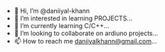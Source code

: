 - 👋 Hi, I’m @daniiyal-khann
- 👀 I’m interested in learning PROJECTS...
- 🌱 I’m currently learning C/C++...
- 💞️ I’m looking to collaborate on ardiuno projects...
- 📫 How to reach me daniiyalkhann@gmail.com...

<!---
daniiyal-khann/daniiyal-khann is a ✨ special ✨ repository because its `README.md` (this file) appears on your GitHub profile.
You can click the Preview link to take a look at your changes.
--->
